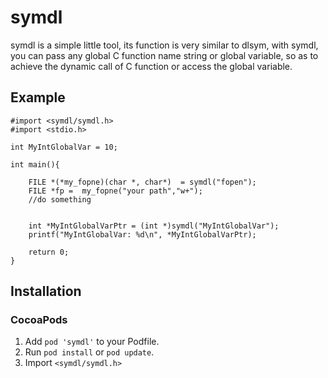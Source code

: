 
# symdl
symdl is a simple little tool, its function  is very similar to dlsym, with symdl, you can pass any global C function name string or global variable, so as to achieve the dynamic call of C function or access the global variable.


## Example
```
#import <symdl/symdl.h>
#import <stdio.h>

int MyIntGlobalVar = 10;

int main(){
    
    FILE *(*my_fopne)(char *, char*)  = symdl("fopen");
    FILE *fp =  my_fopne("your path","w+");
    //do something
    
    
    int *MyIntGlobalVarPtr = (int *)symdl("MyIntGlobalVar");
    printf("MyIntGlobalVar: %d\n", *MyIntGlobalVarPtr);
    
    return 0;
}

```

## Installation
### CocoaPods
1. Add `pod 'symdl'` to your Podfile.
2. Run `pod install` or `pod update`.
3. Import `<symdl/symdl.h>`
